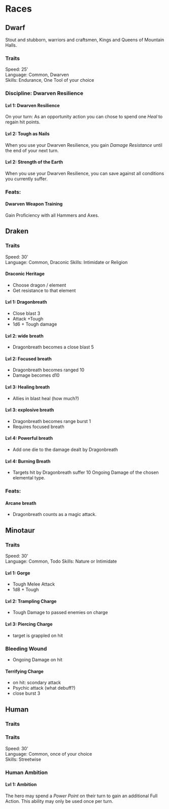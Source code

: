 # Races

## Dwarf

Stout and stubborn, warriors and craftsmen, Kings and Queens of Mountain Halls.

### Traits
Speed: 25'  
Language: Common, Dwarven  
Skills: Endurance, One Tool of your choice

### Discipline: Dwarven Resilience
#### Lvl 1: Dwarven Resilience
On your turn: As an opportunity action you can chose to spend one *Heal* to regain hit points.
#### Lvl 2: Tough as Nails
When you use your Dwarven Resilience, you gain *Damage Resistance* until the end of your next turn.
#### Lvl 2: Strength of the Earth
When you use your Dwarven Resilience, you can save against all conditions you currently suffer.

### Feats:
#### Dwarven Weapon Training
Gain Proficiency with all Hammers and Axes.

## Draken

### Traits
Speed: 30'  
Language: Common, Draconic
Skills: Intimidate or Religion

#### Draconic Heritage
* Choose dragon / element
* Get resistance to that element

#### Lvl 1: Dragonbreath
* Close blast 3
* Attack +Tough
* 1d6 + Tough <element> damage

#### Lvl 2: wide breath
* Dragonbreath becomes a close blast 5

#### Lvl 2: Focused breath
* Dragonbreath becomes ranged 10
* Damage becomes d10

#### Lvl 3: Healing breath
* Allies in blast heal (how much?)

#### Lvl 3: explosive breath
* Dragonbreath becomes range burst 1
* Requires focused breath

#### Lvl 4: Powerful breath
* Add one die to the damage dealt by Dragonbreath

#### Lvl 4: Burning Breath
* Targets hit by Dragonbreath suffer 10 Ongoing Damage of the chosen elemental type.

### Feats:
#### Arcane breath
* Dragonbreath counts as a magic attack.

## Minotaur

### Traits
Speed: 30'  
Language: Common, Todo
Skills: Nature or Intimidate

#### Lvl 1: Gorge
* Tough Melee Attack
* 1d8 + Tough

#### Lvl 2: Trampling Charge
* Tough Damage to passed enemies on charge

#### Lvl 3: Piercing Charge
* target is grappled on hit

### Bleeding Wound
* Ongoing Damage on hit

#### Terrifying Charge
* on hit: scondary attack
* Psychic attack (what debuff?)
* close burst 3

## Human

### Traits

### Traits
Speed: 30'  
Language: Common, once of your choice  
Skills: Streetwise

### Human Ambition
#### Lvl 1: Ambition
The hero may spend a *Power Point* on their turn to gain an additional Full Action.
This ability may only be used once per turn.
